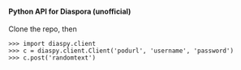 #### Python API for Diaspora (unofficial)
Clone the repo, then

    >>> import diaspy.client
    >>> c = diaspy.client.Client('podurl', 'username', 'password')
    >>> c.post('randomtext')
